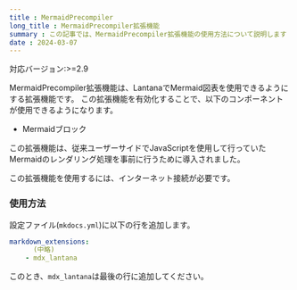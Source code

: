 ```yaml
---
title : MermaidPrecompiler
long_title : MermaidPrecompiler拡張機能
summary : この記事では、MermaidPrecompiler拡張機能の使用方法について説明します
date : 2024-03-07
---
```


<span class="badge bg-primary">対応バージョン:>=2.9</span>

MermaidPrecompiler拡張機能は、LantanaでMermaid図表を使用できるようにする拡張機能です。
この拡張機能を有効化することで、以下のコンポーネントが使用できるようになります。

- Mermaidブロック

この拡張機能は、従来ユーザーサイドでJavaScriptを使用して行っていたMermaidのレンダリング処理を事前に行うために導入されました。

この拡張機能を使用するには、インターネット接続が必要です。

### 使用方法
設定ファイル(`mkdocs.yml`)に以下の行を追加します。

```yml title="mkdocs.yml"
markdown_extensions:
      (中略)
    - mdx_lantana
```

このとき、`mdx_lantana`は最後の行に追加してください。